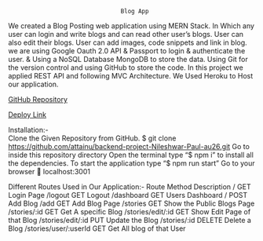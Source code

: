                                     Blog App
We created a Blog Posting web application using MERN Stack. In Which any user can login and write blogs and can read other user’s blogs. User can also edit their blogs. User can add images, code snippets and link in blog. we are using Google Oauth 2.0 API & Passport to login & authenticate the user. & Using a NoSQL Database MongoDB to store the data. Using Git for the version control and using GitHub to store the code. In this project we applied REST API and following MVC Architecture. We Used Heroku to Host our application. 

[GitHub Repository](https://github.com/attainu/backend-project-Nileshwar-Paul-au26.git)

[Deploy Link](https://blog-app-au.herokuapp.com)


Installation:-  
Clone the Given Repository from GitHub. 
$ git clone https://github.com/attainu/backend-project-Nileshwar-Paul-au26.git
Go to inside this repository directory
Open the terminal 
type “$ npm i” to install all the dependencies.
To start the application type “$ npm run start”
Go to your browser  localhost:3001

Different Routes Used in Our Application:-
Route	                Method	Description
/	                    GET	    Login Page
/logout	                GET	    Logout 
/dashboard	            GET	    Users Dashboard
/	                    POST	Add Blog
/add	                GET	    Add Blog Page
/stories	            GET	    Show the Public Blogs Page
/stories/:id	        GET	    Get A specific Blog
/stories/edit/:id	    GET	    Show Edit Page of that Blog
/stories/edit/:id	    PUT	    Update the Blog
/stories/:id	        DELETE	Delete a Blog
/stories/user/:userId	GET     Get All blog of that User

